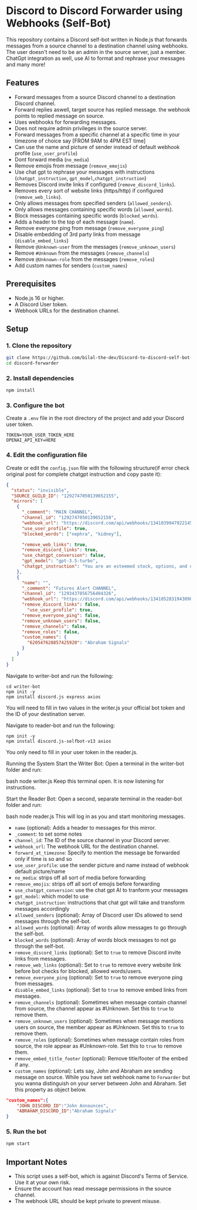 # Discord to Discord Forwarder using Webhooks (Self-Bot)

This repository contains a Discord self-bot written in Node.js that forwards messages from a source channel to a destination channel using webhooks. The user doesn't need to be an admin in the source server, just a member. ChatGpt integration as well, use AI to format and rephrase your messages and many more!

## Features

- Forward messages from a source Discord channel to a destination Discord channel.
- Forward replies aswell, target source has replied message. the webhook points to replied message on source.
- Uses webhooks for forwarding messages.
- Does not require admin privileges in the source server.
- Forward messages from a specific channel at a specific time in your timezone of choice say [FROM 9AM to 4PM EST time]
- Can use the name and picture of sender instead of default webhook profile (`use_user_profile`)
- Dont forward media (`no_media`)
- Remove emojis from message (`remove_emojis`)
- Use chat gpt to rephrase your messages with instructions (`chatgpt_instruction`, `gpt_model`,`chatgpt_instruction`)
- Removes Discord invite links if configured (`remove_discord_links`).
- Removes every sort of website links (https/http) if configured (`remove_web_links`).
- Only allows messages from specified senders (`allowed_senders`).
- Only allows messages containing specific words (`allowed_words`).
- Block messages containing specific words (`blocked_words`).
- Adds a header to the top of each message (`name`).
- Remove everyone ping from message (`remove_everyone_ping`)
- Disable embedding of 3rd party links from message (`disable_embed_links`)
- Remove `@Unknown-user` from the messages (`remove_unknown_users`)
- Remove `#Unknown` from the messages (`remove_channels`)
- Remove `@Unknown-role` from the messages (`remove_roles`)
- Add custom names for senders (`custom_names`)

## Prerequisites

- Node.js 16 or higher.
- A Discord User token.
- Webhook URLs for the destination channel.

## Setup

### 1. Clone the repository

```sh
git clone https://github.com/bilal-the-dev/Discord-to-discord-self-bot-forwarder.git discord-forwarder
cd discord-forwarder
```

### 2. Install dependencies

```sh
npm install
```

### 3. Configure the bot

Create a `.env` file in the root directory of the project and add your Discord user token.

```env
TOKEN=YOUR_USER_TOKEN_HERE
OPENAI_API_KEY=HERE
```

### 4. Edit the configuration file

Create or edit the `config.json` file with the following structure(if error check original post for complete chatgpt instruction and copy paste it):

```json
{
  "status": "invisible",
  "SOURCE_GUILD_ID": "1292747050139652155",
  "mirrors": [
    {
      "_comment": "MAIN CHANNEL",
      "channel_id": "1292747050139652158",
      "webhook_url": "https://discord.com/api/webhooks/1341039947922145290/NcnFrqAD7zKDAoNR3AF2x0XqkUXWOyFhpveNtgMwPRrQdLVGulgwGVArsc1HKTulibbO",
      "use_user_profile": true,
      "blocked_words": ["nephra", "kidney"],

      "remove_web_links": true,
      "remove_discord_links": true,
      "use_chatgpt_conversion": false,
      "gpt_model": "gpt-3.5-turbo",
      "chatgpt_instruction": "You are an esteemed stock, options, and equities trader. You KNOW all the ticker symbols on the NYSE and other major stock"
    },
    {
      "name": "",
      "_comment": "Futures Alert CHANNEL",
      "channel_id": "1293437856756404326",
      "webhook_url": "https://discord.com/api/webhooks/1341052831943098489/Vlyz69hb0pN4yEW6A5VhhyPuS2p6tizIQ35FBZdrEg0fcE_dI7nSyKA-ciklu7bZpZ_k",
      "remove_discord_links": false,
        "use_user_profile": true,
      "remove_everyone_ping": false,
      "remove_unknown_users": false,
      "remove_channels": false,
      "remove_roles": false,
      "custom_names": {
        "620547628857425920": "Abraham Signals"
      }
    }
  ]
}
```

Navigate to writer-bot and run the following:
```
cd writer-bot
npm init -y
npm install discord.js express axios
```
You will need to fill in two values in the writer.js your official bot token and the ID of your destination server.

Navigate to reader-bot and run the following:
```
npm init -y
npm install discord.js-selfbot-v13 axios
```
You only need to fill in your user token in the reader.js.

Running the System
Start the Writer Bot: Open a terminal in the writer-bot folder and run:

bash
node writer.js
Keep this terminal open. It is now listening for instructions.

Start the Reader Bot: Open a second, separate terminal in the reader-bot folder and run:

bash
node reader.js
This will log in as you and start monitoring messages.

- `name` (optional): Adds a header to messages for this mirror.
- `_comment`: to set some notes
- `channel_id`: The ID of the source channel in your Discord server.
- `webhook_url`: The webhook URL for the destination channel.
- `forward_at_timezone`: Specify to mention the message be forwarded only if time is so and so
- `use_user_profile`: use the sender picture and name instead of webhook default picture/name
- `no_media`: strips off all sort of media before forwarding
- `remove_emojis`: strips off all sort of emojis before forwarding
- `use_chatgpt_conversion`: use the chat gpt AI to tranform your messages
- `gpt_model`: which model to use
- `chatgpt_instruction`: instructions that chat gpt will take and transform messages accordingly
- `allowed_senders` (optional): Array of Discord user IDs allowed to send messages through the self-bot.
- `allowed_words` (optional): Array of words allow messages to go through the self-bot.
- `blocked_words` (optional): Array of words block messages to not go through the self-bot.
- `remove_discord_links` (optional): Set to `true` to remove Discord invite links from messages.
- `remove_web_links` (optional): Set to `true` to remove every website link before bot checks for blocked, allowed words/users.
- `remove_everyone_ping` (optional): Set to `true` to remove everyone ping from messages.
- `disable_embed_links` (optional): Set to `true` to remove embed links from messages.
- `remove_channels` (optional): Sometimes when message contain channel from source, the channel appear as #Unknown. Set this to `true` to remove them.
- `remove_unknown_users` (optional): Sometimes when message mentions users on source, the member appear as #Unknown. Set this to `true` to remove them.
- `remove_roles` (optional): Sometimes when message contain roles from source, the role appear as #Unknown-role. Set this to `true` to remove them.
- `remove_embed_title_footer` (optional): Remove title/footer of the embed if any.
- `custom_names` (optional): Lets say, John and Abraham are sending message on source. While you have set webhook name to `Forwarder` but you wanna distinguish on your server between John and Abraham. Set this property as object below.

```json
"custom_names":{
	"JOHN_DISCORD_ID":"John Announces",
	"ABRAHAM_DISCORD_ID":"Abraham Signals"
}
```

### 5. Run the bot

```sh
npm start
```

## Important Notes

- This script uses a self-bot, which is against Discord's Terms of Service. Use it at your own risk.
- Ensure the account has read message permissions in the source channel.
- The webhook URL should be kept private to prevent misuse.



